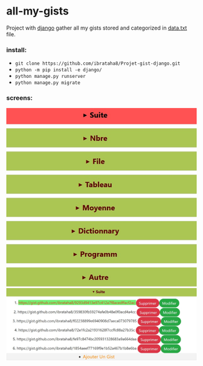 # all-my-gists
 Project with [django](https://www.djangoproject.com/) gather all my gists stored and categorized in [data.txt](page\Data.txt) file.
 
### install:
 - `git clone https://github.com/ibrataha8/Projet-gist-django.git`
 - `python -m pip install -e django/`
 - `python manage.py runserver`
 - `python manage.py migrate`

### screens: 
![screen](screens\screen_0.jpg)
![screen](screens\screen_1.jpg)